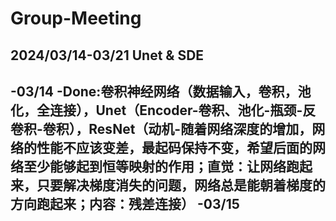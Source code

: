 # Group-Meeting




## 2024/03/14-03/21 Unet & SDE
-03/14
    -Done:卷积神经网络（数据输入，卷积，池化，全连接），Unet（Encoder-卷积、池化-瓶颈-反卷积-卷积），ResNet（动机-随着网络深度的增加，网络的性能不应该变差，最起码保持不变，希望后面的网络至少能够起到恒等映射的作用；直觉：让网络跑起来，只要解决梯度消失的问题，网络总是能朝着梯度的方向跑起来；内容：残差连接）
-03/15
-
